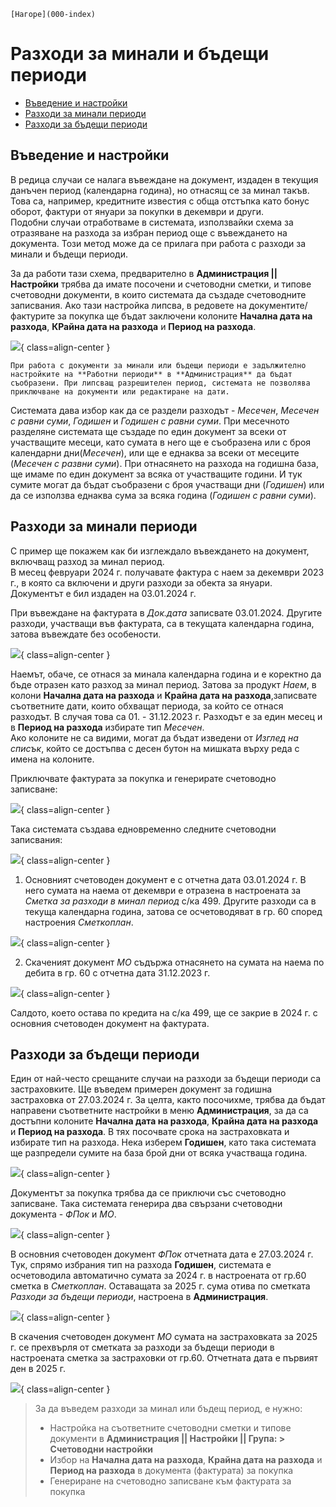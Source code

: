 ```{only} html
[Нагоре](000-index)
```
 
# Разходи за минали и бъдещи периоди
- [Въведение и настройки](https://docs.unicontsoft.com/blog/20240327-deferred-and-future-expenses.html#id2)
- [Разходи за минали периоди](https://docs.unicontsoft.com/blog/20240327-deferred-and-future-expenses.html#id3)
- [Разходи за бъдещи периоди](https://docs.unicontsoft.com/blog/20240327-deferred-and-future-expenses.html#id4)

## Въведение и настройки

В редица случаи се налага въвеждане на документ, издаден в текущия данъчен период (календарна година), но отнасящ се за минал такъв. Това са, например, кредитните известия с обща отстъпка като бонус оборот, фактури  от януари за покупки в декември и други.  
Подобни случаи отработваме в системата, използвайки схема за отразяване на разхода за избран период още с въвеждането на документа. Този метод може да се прилага при работа с разходи за минали и бъдещи периоди.

За да работи тази схема, предварително в **Администрация || Настройки** трябва да имате посочени и счетоводни сметки, и типове счетоводни документи, в които системата да създаде счетоводните записвания. Ако тази настройка липсва, в редовете на документите/фактурите за покупка ще бъдат заключени колоните **Начална дата на разхода**, **КРайна дата на разхода** и **Период на разхода**.

![](20240327-deferred-and-future-expenses1.png){ class=align-center }

```{tip}
При работа с документи за минали или бъдещи периоди е задължително настройките на **Работни периоди** в **Администрация** да бъдат съобразени. При липсващ разрешителен период, системата не позволява приключване на документи или редактиране на дати.
```

Системата дава избор как да се раздели разходът - *Месечен*, *Месечен с равни суми*, *Годишен* и *Годишен с равни суми*.
При месечното разделяне системата ще създаде по един документ за всеки от участващите месеци, като сумата в него ще е съобразена или с броя календарни дни(*Месечен*), или ще е еднаква за всеки от месеците (*Месечен с развни суми*). При отнасянето на разхода на годишна база, ще имаме по един документ за всяка от участващите години. И тук сумите могат да бъдат съобразени с броя участващи дни (*Годишен*) или да се използва еднаква сума за всяка година (*Годишен с равни суми*). 

## Разходи за минали периоди

С пример ще покажем как би изглеждало въвеждането на документ, включващ разход за минал период.  
В месец февруари 2024 г. получавате фактура с наем за декември 2023 г., в която са включени и други разходи за обекта за януари. Документът е бил издаден на 03.01.2024 г.  

При въвеждане на фактурата в *Док.дата* записвате 03.01.2024. Другите разходи, участващи във фактурата, са в текущата календарна година, затова въвеждате без особености. 
 
![](20240327-deferred-and-future-expenses2.png){ class=align-center }

Наемът, обаче, се отнася за минала календарна година и е коректно да бъде отразен като разход за минал период. Затова за продукт *Наем*, в колони **Начална дата на разхода** и **Крайна дата на разхода**,записвате съответните дати, които обхващат периода, за който се отнася разходът. В случая това са 01. - 31.12.2023 г. Разходът е за един месец и в **Период на разхода** избирате тип *Месечен*.  
Ако колоните не са видими, могат да бъдат изведени от *Изглед на списък*, който се достъпва с десен бутон на мишката върху реда с имена на колоните.  

Приключвате фактурата за покупка и генерирате счетоводно записване:

![](20240327-deferred-and-future-expenses3.png){ class=align-center }

Така системата създава едновременно следните счетоводни записвания:

![](20240327-deferred-and-future-expenses4.png){ class=align-center }

1. Основният счетоводен документ е с отчетна дата 03.01.2024 г. В него сумата на наема от декември е отразена в настроената за *Сметка за разходи в минал период* с/ка 499. Другите разходи са в текуща календарна година, затова се осчетоводяват в гр. 60 според настроения *Сметкоплан*.
  
![](20240327-deferred-and-future-expenses5.png){ class=align-center }

2. Скаченият документ *МО* съдържа отнасянето на сумата на наема по дебита в гр. 60 с отчетна дата 31.12.2023 г. 

![](20240327-deferred-and-future-expenses6.png){ class=align-center }

Салдото, което остава по кредита на с/ка 499, ще се закрие в 2024 г. с основния счетоводен документ на фактурата.

## Разходи за бъдещи периоди

Един от най-често срещаните случаи на разходи за бъдещи периоди са застраховките. Ще въведем примерен документ за годишна застраховка от 27.03.2024 г. За целта, както посочихме, трябва да бъдат направени съответните настройки в меню **Администрация**, за да са достъпни колоните  **Начална дата на разхода**, **Крайна дата на разхода** и **Период на разхода**. В тях посочвате срока на застраховката и избирате тип на разхода. Нека изберем **Годишен**, като така системата ще разпредели сумите на база брой дни от всяка участваща година.

![](20240327-deferred-and-future-expenses7.png){ class=align-center }

Документът за покупка трябва да се приключи със счетоводно записване. Така системата генерира два свързани счетоводни документа - *ФПок* и *МО*.

![](20240327-deferred-and-future-expenses8.png){ class=align-center }

В основния счетоводен документ *ФПок* отчетната дата е 27.03.2024 г. Тук, спрямо избрания тип на разхода **Годишен**, системата е осчетоводила автоматично сумата за 2024 г. в настроената от гр.60 сметка в *Сметкоплан*. Оставащата за 2025 г. сума отива по сметката *Разходи за бъдещи периоди*, настроена в **Администрация**.

![](20240327-deferred-and-future-expenses9.png){ class=align-center }

В скачения счетоводен документ *МО* сумата на застраховката за 2025 г. се прехвърля от сметката за разходи за бъдещи периоди в настроената сметка за застраховки от гр.60.
Отчетната дата е първият ден в 2025 г.

![](20240327-deferred-and-future-expenses10.png){ class=align-center }

> За да въведем разходи за минал или бъдещ период, е нужно:  
> - Настройка на съответните счетоводни сметки и типове документи в **Администрация || Настройки || Група: > Счетоводни настройки**  
> - Избор на **Начална дата на разхода**, **Крайна дата на разхода** и **Период на разхода** в документа (фактурата) за покупка  
> - Генериране на счетоводно записване към фактурата за покупка